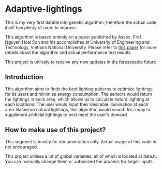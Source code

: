 # Adaptive-lightings
 This is my very first dabble into genetic algorithm; therefore the actual code itself has plenty of room to improve.
 
 This algorithm is based entirely on a paper published by Assoc. Prof. Nguyen Hoai Son and his accomplishes at University of Engineering and Technology, Vietnam National University. Please refer to [this paper](https://uet.vnu.edu.vn/~sonnh/data/papers/Adaptive_smart_lighting.APCC2019.pdf) for more details about the algorithm and actual performance test results.
 
 This project is unlikely to receive any new updates in the foreseeable future
 
## Introduction
 This algorithm aims to finds the best lighting patterns to optimize lightings for its users and minimize energy consumption.
 The sensors would return the lightings in each area, which allows us to calculate natural lighting at each locations.
 The user would input their desirable illumination at each area.
 Based on natural lightings, this algorithm would search for a way to suppliment artificial lightings to best meet the user's demand

## How to make use of this project?
 This segment is mostly for documentation only. Actual usage of this code is not encouraged.
 
 This project utilises a lot of global variables, all of which is located at data.h. You can manually change them or automized the process for larger inputs.
